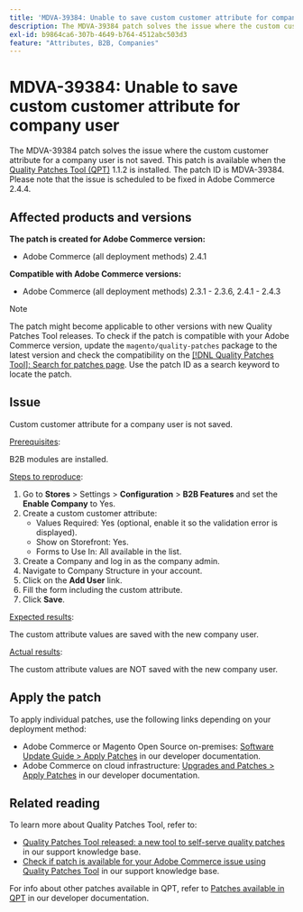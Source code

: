 ```yaml
---
title: 'MDVA-39384: Unable to save custom customer attribute for company user'
description: The MDVA-39384 patch solves the issue where the custom customer attribute for a company user is not saved. This patch is available when the [Quality Patches Tool (QPT)](/help/announcements/adobe-commerce-announcements/magento-quality-patches-released-new-tool-to-self-serve-quality-patches.md) 1.1.2 is installed. The patch ID is MDVA-39384. Please note that the issue is scheduled to be fixed in Adobe Commerce 2.4.4.
exl-id: b9864ca6-307b-4649-b764-4512abc503d3
feature: "Attributes, B2B, Companies"
---
```

# MDVA-39384: Unable to save custom customer attribute for company user

The MDVA-39384 patch solves the issue where the custom customer attribute for a company user is not saved. This patch is available when the [Quality Patches Tool (QPT)](/help/announcements/adobe-commerce-announcements/magento-quality-patches-released-new-tool-to-self-serve-quality-patches.md) 1.1.2 is installed. The patch ID is MDVA-39384. Please note that the issue is scheduled to be fixed in Adobe Commerce 2.4.4.

## Affected products and versions

**The patch is created for Adobe Commerce version:**

* Adobe Commerce (all deployment methods) 2.4.1

**Compatible with Adobe Commerce versions:**

* Adobe Commerce (all deployment methods) 2.3.1 - 2.3.6, 2.4.1 - 2.4.3

>[!NOTE]
>
>The patch might become applicable to other versions with new Quality Patches Tool releases. To check if the patch is compatible with your Adobe Commerce version, update the `magento/quality-patches` package to the latest version and check the compatibility on the [[!DNL Quality Patches Tool]: Search for patches page](https://devdocs.magento.com/quality-patches/tool.html#patch-grid). Use the patch ID as a search keyword to locate the patch.

## Issue

Custom customer attribute for a company user is not saved.

<u>Prerequisites</u>:

B2B modules are installed.

<u>Steps to reproduce</u>:

1. Go to **Stores** > Settings > **Configuration** > **B2B Features** and set the **Enable Company** to Yes.
1. Create a custom customer attribute:
    * Values Required: Yes (optional, enable it so the validation error is displayed).
    * Show on Storefront: Yes.
    * Forms to Use In: All available in the list.
1. Create a Company and log in as the company admin.
1. Navigate to Company Structure in your account.
1. Click on the **Add User** link.
1. Fill the form including the custom attribute.
1. Click **Save**.

<u>Expected results</u>:

The custom attribute values are saved with the new company user.

<u>Actual results</u>:

The custom attribute values are NOT saved with the new company user.

## Apply the patch

To apply individual patches, use the following links depending on your deployment method:

* Adobe Commerce or Magento Open Source on-premises: [Software Update Guide > Apply Patches](https://devdocs.magento.com/guides/v2.4/comp-mgr/patching/mqp.html) in our developer documentation.
* Adobe Commerce on cloud infrastructure: [Upgrades and Patches > Apply Patches](https://devdocs.magento.com/cloud/project/project-patch.html) in our developer documentation.

## Related reading

To learn more about Quality Patches Tool, refer to:

* [Quality Patches Tool released: a new tool to self-serve quality patches](/help/announcements/adobe-commerce-announcements/magento-quality-patches-released-new-tool-to-self-serve-quality-patches.md) in our support knowledge base.
* [Check if patch is available for your Adobe Commerce issue using Quality Patches Tool](/help/support-tools/patches-available-in-qpt-tool/check-patch-for-magento-issue-with-magento-quality-patches.md) in our support knowledge base.

For info about other patches available in QPT, refer to [Patches available in QPT](https://devdocs.magento.com/quality-patches/tool.html#patch-grid) in our developer documentation.
